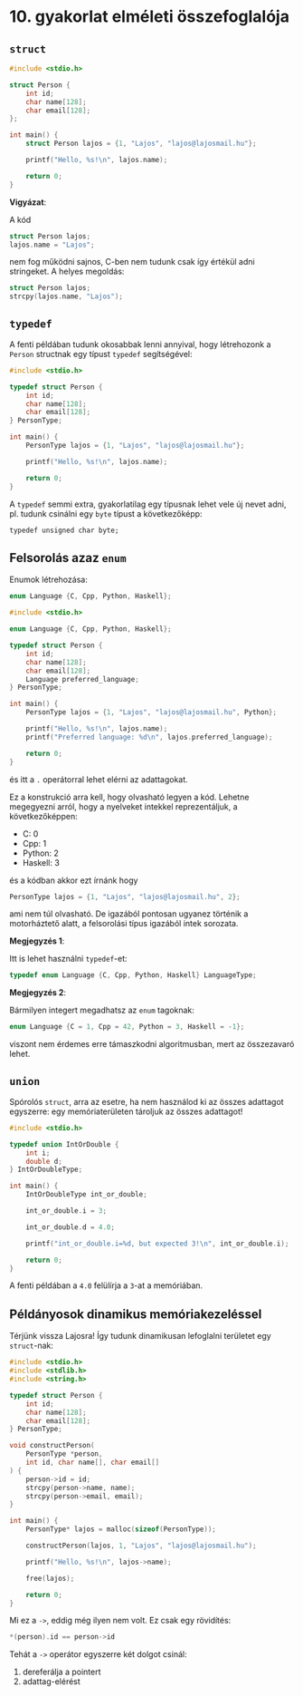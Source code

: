 # 10. gyakorlat elméleti összefoglalója


## `struct`

```c
#include <stdio.h>

struct Person {
    int id;
    char name[128];
    char email[128];
};

int main() {
    struct Person lajos = {1, "Lajos", "lajos@lajosmail.hu"};

    printf("Hello, %s!\n", lajos.name);

    return 0;
}
```

**Vigyázat**:

A kód
```c
struct Person lajos;
lajos.name = "Lajos";
```
nem fog működni sajnos, C-ben nem tudunk csak így értékül adni stringeket. A helyes
megoldás:
```c
struct Person lajos;
strcpy(lajos.name, "Lajos");
```


## `typedef`

A fenti példában tudunk okosabbak lenni annyival, hogy létrehozonk a `Person` structnak
egy típust `typedef` segítségével:

```c
#include <stdio.h>

typedef struct Person {
    int id;
    char name[128];
    char email[128];
} PersonType;

int main() {
    PersonType lajos = {1, "Lajos", "lajos@lajosmail.hu"};

    printf("Hello, %s!\n", lajos.name);

    return 0;
}
```

A `typedef` semmi extra, gyakorlatilag egy típusnak lehet vele új nevet adni, pl. tudunk
csinálni egy `byte` típust a következőképp:
```
typedef unsigned char byte;
```

## Felsorolás azaz `enum`

Enumok létrehozása:

```c
enum Language {C, Cpp, Python, Haskell};
```

```c
#include <stdio.h>

enum Language {C, Cpp, Python, Haskell};

typedef struct Person {
    int id;
    char name[128];
    char email[128];
    Language preferred_language;
} PersonType;

int main() {
    PersonType lajos = {1, "Lajos", "lajos@lajosmail.hu", Python};

    printf("Hello, %s!\n", lajos.name);
    printf("Preferred language: %d\n", lajos.preferred_language);

    return 0;
}
```
és itt a `.` operátorral lehet elérni az adattagokat.

Ez a konstrukció arra kell, hogy olvasható legyen a kód. Lehetne megegyezni arról, hogy
a nyelveket intekkel reprezentáljuk, a következőképpen:

- C: 0
- Cpp: 1
- Python: 2
- Haskell: 3

és a kódban akkor ezt írnánk hogy
```c
PersonType lajos = {1, "Lajos", "lajos@lajosmail.hu", 2};
```

ami nem túl olvasható. De igazából pontosan ugyanez történik a motorháztető alatt, a
felsorolási típus igazából intek sorozata.

**Megjegyzés 1**:

Itt is lehet használni `typedef`-et:
```c
typedef enum Language {C, Cpp, Python, Haskell} LanguageType;
```

**Megjegyzés 2**:

Bármilyen integert megadhatsz az `enum` tagoknak:
```c
enum Language {C = 1, Cpp = 42, Python = 3, Haskell = -1};
```
viszont nem érdemes erre támaszkodni algoritmusban, mert az összezavaró lehet.


## `union`

Spórolós `struct`, arra az esetre, ha nem használod ki az összes adattagot egyszerre:
egy memóriaterületen tároljuk az összes adattagot!

```c
#include <stdio.h>

typedef union IntOrDouble {
    int i;
    double d;
} IntOrDoubleType;

int main() {
    IntOrDoubleType int_or_double;

    int_or_double.i = 3;

    int_or_double.d = 4.0;

    printf("int_or_double.i=%d, but expected 3!\n", int_or_double.i);

    return 0;
}
```

A fenti példában a `4.0` felülírja a `3`-at a memóriában.

## Példányosok dinamikus memóriakezeléssel

Térjünk vissza Lajosra! Így tudunk dinamikusan lefoglalni területet egy `struct`-nak:

```c
#include <stdio.h>
#include <stdlib.h>
#include <string.h>

typedef struct Person {
    int id;
    char name[128];
    char email[128];
} PersonType;

void constructPerson(
    PersonType *person,
    int id, char name[], char email[]
) {
    person->id = id;
    strcpy(person->name, name);
    strcpy(person->email, email);
}

int main() {
    PersonType* lajos = malloc(sizeof(PersonType));

    constructPerson(lajos, 1, "Lajos", "lajos@lajosmail.hu");

    printf("Hello, %s!\n", lajos->name);

    free(lajos);

    return 0;
}
```

Mi ez a `->`, eddig még ilyen nem volt. Ez csak egy rövidítés:
```c
*(person).id == person->id
```
Tehát a `->` operátor egyszerre két dolgot csinál:
1. dereferálja a pointert
2. adattag-elérést
